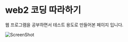 web2 코딩 따라하기
====
웹 프로그램을 공부하면서 테스트 용도로 만들어본 페이지 입니다.


![ScreenShot](sjjslee/web2/blob/master/img/Steve_Jobs_what_you_love.jpg) 
